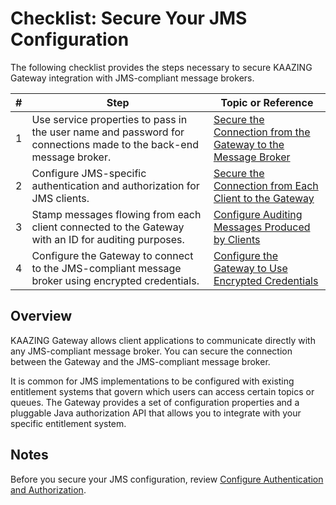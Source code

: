 Checklist: Secure Your JMS Configuration
========================================

The following checklist provides the steps necessary to secure KAAZING Gateway integration with JMS-compliant message brokers.

| \#  | Step                                                                                                              | Topic or Reference                                                                          |
|-----|-------------------------------------------------------------------------------------------------------------------|---------------------------------------------------------------------------------------------|
| 1   | Use service properties to pass in the user name and password for connections made to the back-end message broker. | [Secure the Connection from the Gateway to the Message Broker](p_broker_jms_secure.md) |
| 2   | Configure JMS-specific authentication and authorization for JMS clients.                                          | [Secure the Connection from Each Client to the Gateway](p_client_jms_secure.md)        |
| 3   | Stamp messages flowing from each client connected to the Gateway with an ID for auditing purposes.                | [Configure Auditing Messages Produced by Clients](p_auditing_jms_secure.md)               |
| 4   | Configure the Gateway to connect to the JMS-compliant message broker using encrypted credentials.                 | [Configure the Gateway to Use Encrypted Credentials](p_encrypted_jms_secure.md)        |

<a name="overview"></a>Overview
-------------------------------

KAAZING Gateway allows client applications to communicate directly with any JMS-compliant message broker. You can secure the connection between the Gateway and the JMS-compliant message broker.

It is common for JMS implementations to be configured with existing entitlement systems that govern which users can access certain topics or queues. The Gateway provides a set of configuration properties and a pluggable Java authorization API that allows you to integrate with your specific entitlement system.

Notes
-----

Before you secure your JMS configuration, review [Configure Authentication and Authorization](https://github.com/kaazing/gateway/blob/develop/doc/security/o_auth_configure.md).
